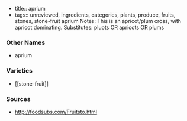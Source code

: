 - title:: aprium
- tags:: unreviewed, ingredients, categories, plants, produce, fruits, stones, stone-fruit
aprium Notes: This is an apricot/plum cross, with apricot dominating. Substitutes: pluots OR apricots OR plums

### Other Names

* aprium

### Varieties

* [[stone-fruit]]

### Sources
* http://foodsubs.com/Fruitsto.html
